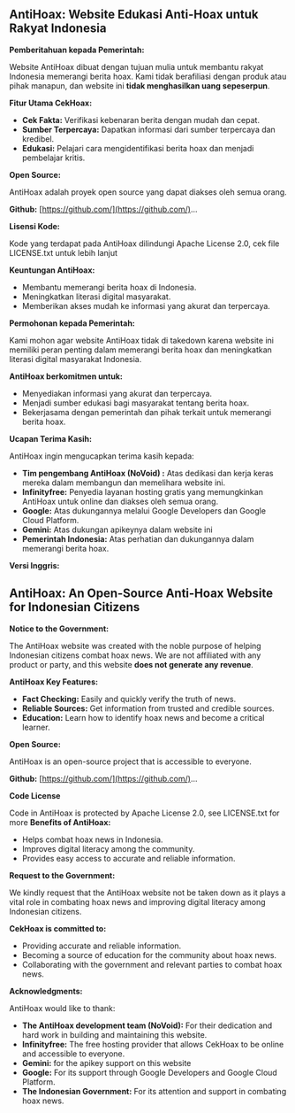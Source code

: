 ## **AntiHoax: Website Edukasi Anti-Hoax untuk Rakyat Indonesia**

**Pemberitahuan kepada Pemerintah:**

Website AntiHoax dibuat dengan tujuan mulia untuk membantu rakyat Indonesia memerangi berita hoax. Kami tidak berafiliasi dengan produk atau pihak manapun, dan website ini **tidak menghasilkan uang sepeserpun**.

**Fitur Utama CekHoax:**

* **Cek Fakta:** Verifikasi kebenaran berita dengan mudah dan cepat.
* **Sumber Terpercaya:** Dapatkan informasi dari sumber terpercaya dan kredibel.
* **Edukasi:** Pelajari cara mengidentifikasi berita hoax dan menjadi pembelajar kritis.

**Open Source:**

AntiHoax adalah proyek open source yang dapat diakses oleh semua orang. 

**Github:** [https://github.com/](https://github.com/)...

**Lisensi Kode:**

Kode yang terdapat pada AntiHoax dilindungi Apache License 2.0, cek file LICENSE.txt untuk lebih lanjut

**Keuntungan AntiHoax:**

* Membantu memerangi berita hoax di Indonesia.
* Meningkatkan literasi digital masyarakat.
* Memberikan akses mudah ke informasi yang akurat dan terpercaya.

**Permohonan kepada Pemerintah:**

Kami mohon agar website AntiHoax tidak di takedown karena website ini memiliki peran penting dalam memerangi berita hoax dan meningkatkan literasi digital masyarakat Indonesia.

**AntiHoax berkomitmen untuk:**

* Menyediakan informasi yang akurat dan terpercaya.
* Menjadi sumber edukasi bagi masyarakat tentang berita hoax.
* Bekerjasama dengan pemerintah dan pihak terkait untuk memerangi berita hoax.

**Ucapan Terima Kasih:**

AntiHoax ingin mengucapkan terima kasih kepada:

* **Tim pengembang AntiHoax (NoVoid) :** Atas dedikasi dan kerja keras mereka dalam membangun dan memelihara website ini.
* **Infinityfree:** Penyedia layanan hosting gratis yang memungkinkan AntiHoax untuk online dan diakses oleh semua orang.
* **Google:** Atas dukungannya melalui Google Developers dan Google Cloud Platform.
* **Gemini:** Atas dukungan apikeynya dalam website ini
* **Pemerintah Indonesia:** Atas perhatian dan dukungannya dalam memerangi berita hoax.

**Versi Inggris:**

## **AntiHoax: An Open-Source Anti-Hoax Website for Indonesian Citizens**

**Notice to the Government:**

The AntiHoax website was created with the noble purpose of helping Indonesian citizens combat hoax news. We are not affiliated with any product or party, and this website **does not generate any revenue**.

**AntiHoax Key Features:**

* **Fact Checking:** Easily and quickly verify the truth of news.
* **Reliable Sources:** Get information from trusted and credible sources.
* **Education:** Learn how to identify hoax news and become a critical learner.

**Open Source:**

AntiHoax is an open-source project that is accessible to everyone.

**Github:** [https://github.com/](https://github.com/)...


**Code License**

Code in AntiHoax is protected by Apache License 2.0, see LICENSE.txt for more
**Benefits of AntiHoax:**

* Helps combat hoax news in Indonesia.
* Improves digital literacy among the community.
* Provides easy access to accurate and reliable information.

**Request to the Government:**

We kindly request that the AntiHoax website not be taken down as it plays a vital role in combating hoax news and improving digital literacy among Indonesian citizens.

**CekHoax is committed to:**

* Providing accurate and reliable information.
* Becoming a source of education for the community about hoax news.
* Collaborating with the government and relevant parties to combat hoax news.

**Acknowledgments:**

AntiHoax would like to thank:

* **The AntiHoax development team (NoVoid):** For their dedication and hard work in building and maintaining this website.
* **Infinityfree:** The free hosting provider that allows CekHoax to be online and accessible to everyone.
* **Gemini:** for the apikey support on this website
* **Google:** For its support through Google Developers and Google Cloud Platform.
* **The Indonesian Government:** For its attention and support in combating hoax news.
